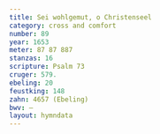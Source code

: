 ```yaml
---
title: Sei wohlgemut, o Christenseel
category: cross and comfort
number: 89
year: 1653
meter: 87 87 887
stanzas: 16
scripture: Psalm 73
cruger: 579.
ebeling: 20
feustking: 148
zahn: 4657 (Ebeling)
bwv: —
layout: hymndata
---
```

<br>

